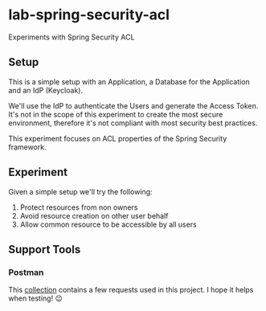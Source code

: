 # lab-spring-security-acl

Experiments with Spring Security ACL 

## Setup

This is a simple setup with an Application, a Database for the Application and an IdP (Keycloak).

We'll use the IdP to authenticate the Users and generate the Access Token. It's not in the scope of this experiment to create the most secure environment, therefore it's not compliant with most security best practices.

This experiment focuses on ACL properties of the Spring Security framework.

## Experiment

Given a simple setup we'll try the following:

1. Protect resources from non owners
1. Avoid resource creation on other user behalf
1. Allow common resource to be accessible by all users

## Support Tools

### Postman

This [collection](doc/postman-collection.json) contains a few requests used in this project. I hope it helps when testing! :wink: